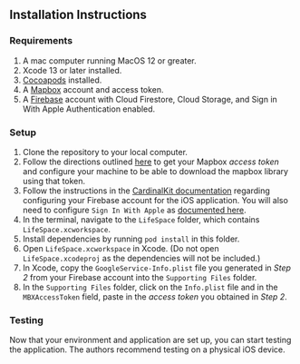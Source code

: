 ## Installation Instructions

### Requirements
1. A mac computer running MacOS 12 or greater.
2. Xcode 13 or later installed.
3. [Cocoapods](https://cocoapods.org/) installed.
4. A [Mapbox](https://www.mapbox.com/) account and access token.
5. A [Firebase](http://firebase.google.com) account with Cloud Firestore, Cloud Storage, and Sign in With Apple Authentication enabled.

### Setup

1. Clone the repository to your local computer.
2. Follow the directions outlined [here](https://docs.mapbox.com/ios/maps/guides/install/) to get your Mapbox *access token* and configure your machine to be able to download the mapbox library using that token.
3. Follow the instructions in the [CardinalKit documentation](https://cardinalkit.org/cardinalkit-docs/1-cardinalkit-app/2-setup.html) regarding configuring your Firebase account for the iOS application. You will also need to configure `Sign In With Apple` as [documented here](https://cardinalkit.org/cardinalkit-docs/1-cardinalkit-app/2-setup.html#_4-setting-up-sign-in-with-apple-optional).
3. In the terminal, navigate to the `LifeSpace` folder, which contains `LifeSpace.xcworkspace`.
5. Install dependencies by running `pod install` in this folder.
6. Open `LifeSpace.xcworkspace` in Xcode. (Do not open `LifeSpace.xcodeproj` as the dependencies will not be included.)
7. In Xcode, copy the `GoogleService-Info.plist` file you generated in *Step 2* from your Firebase account into the `Supporting Files` folder.
8. In the `Supporting Files` folder, click on the `Info.plist` file and in the `MBXAccessToken` field, paste in the *access token* you obtained in *Step 2*.

### Testing

Now that your environment and application are set up, you can start testing the application. The authors recommend testing on a physical iOS device.